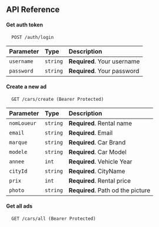 
## API Reference

#### Get auth token

```http
  POST /auth/login
```

| Parameter | Type     | Description                |
| :-------- | :------- | :------------------------- |
| `username` | `string` | **Required**. Your username |
| `password` | `string` | **Required**. Your password |

#### Create a new ad

```http
  GET /cars/create (Bearer Protected)
```

| Parameter | Type     | Description                       |
| :-------- | :------- | :-------------------------------- |
| `nomLoueur`      | `string` | **Required**. Rental name   |
| `email`      | `string` | **Required**. Email |
| `marque`      | `string` | **Required**. Car Brand |
| `modele`      | `string` | **Required**. Car Model |
| `annee`      | `int` | **Required**. Vehicle Year |
| `cityId`      | `string` | **Required**. CityName |
| `prix`      | `int` | **Required**. Rental price |
| `photo`      | `string` | **Required**. Path od the picture |

#### Get all ads

```http
  GET /cars/all (Bearer Protected)
```